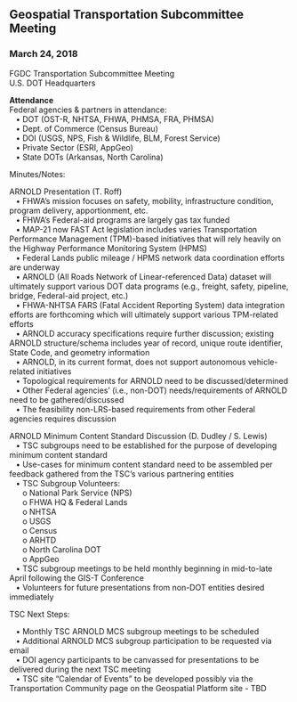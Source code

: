 ## Geospatial Transportation Subcommittee Meeting   
### March 24, 2018   
   
FGDC Transportation Subcommittee Meeting   
U.S. DOT Headquarters   

**Attendance**     
Federal agencies & partners in attendance:   
&nbsp; &nbsp;•	DOT (OST-R, NHTSA, FHWA, PHMSA, FRA, PHMSA)  
&nbsp; &nbsp;•	Dept. of Commerce (Census Bureau)  
&nbsp; &nbsp;•	DOI (USGS, NPS, Fish & Wildlife, BLM, Forest Service)  
&nbsp; &nbsp;•	Private Sector (ESRI, AppGeo)  
&nbsp; &nbsp;•	State DOTs (Arkansas, North Carolina)  

Minutes/Notes:   

ARNOLD Presentation (T. Roff)  
&nbsp; &nbsp;•	FHWA’s mission focuses on safety, mobility, infrastructure condition, program delivery, apportionment, etc.  
&nbsp; &nbsp;•	FHWA’s Federal-aid programs are largely gas tax funded  
&nbsp; &nbsp;•	MAP-21 now FAST Act legislation includes varies Transportation Performance Management (TPM)-based initiatives that will rely heavily on the Highway Performance Monitoring System (HPMS)  
&nbsp; &nbsp;•	Federal Lands public mileage / HPMS network data coordination efforts are underway  
&nbsp; &nbsp;•	ARNOLD (All Roads Network of Linear-referenced Data) dataset will ultimately support various DOT data programs (e.g., freight, safety, pipeline, bridge, Federal-aid project, etc.)  
&nbsp; &nbsp;•	FHWA-NHTSA FARS (Fatal Accident Reporting System) data integration efforts are forthcoming which will ultimately support various TPM-related efforts  
&nbsp; &nbsp;•	ARNOLD accuracy specifications require further discussion; existing ARNOLD structure/schema includes year of record, unique route identifier, State Code, and geometry information  
&nbsp; &nbsp;•	ARNOLD, in its current format, does not support autonomous vehicle-related initiatives  
&nbsp; &nbsp;•	Topological requirements for ARNOLD need to be discussed/determined  
&nbsp; &nbsp;•	Other Federal agencies’ (i.e., non-DOT) needs/requirements of ARNOLD need to be gathered/discussed  
&nbsp; &nbsp;•	The feasibility non-LRS-based requirements from other Federal agencies requires discussion  

ARNOLD Minimum Content Standard Discussion (D. Dudley / S. Lewis)  
&nbsp; &nbsp;•	TSC subgroups need to be established for the purpose of developing minimum content standard  
&nbsp; &nbsp;•	Use-cases for minimum content standard need to be assembled per feedback gathered from the TSC’s various partnering entities  
&nbsp; &nbsp;•	TSC Subgroup Volunteers:   
&nbsp; &nbsp;&nbsp; &nbsp;o	National Park Service (NPS)  
&nbsp; &nbsp;&nbsp; &nbsp;o	FHWA HQ & Federal Lands  
&nbsp; &nbsp;&nbsp; &nbsp;o	NHTSA  
&nbsp; &nbsp;&nbsp; &nbsp;o	USGS  
&nbsp; &nbsp;&nbsp; &nbsp;o	Census  
&nbsp; &nbsp;&nbsp; &nbsp;o	ARHTD  
&nbsp; &nbsp;&nbsp; &nbsp;o	North Carolina DOT   
&nbsp; &nbsp;&nbsp; &nbsp;o	AppGeo  
&nbsp; &nbsp;•	TSC subgroup meetings to be held monthly beginning in mid-to-late April following the GIS-T Conference   
&nbsp; &nbsp;•	Volunteers for future presentations from non-DOT entities desired immediately  

TSC Next Steps:  
 
&nbsp; &nbsp;•	Monthly TSC ARNOLD MCS subgroup meetings to be scheduled  
&nbsp; &nbsp;•	Additional ARNOLD MCS subgroup participation to be requested via email  
&nbsp; &nbsp;•	DOI agency participants to be canvassed for presentations to be delivered during the next TSC meeting   
&nbsp; &nbsp;•	TSC site “Calendar of Events” to be developed possibly via the Transportation Community page on the Geospatial Platform site - TBD  

